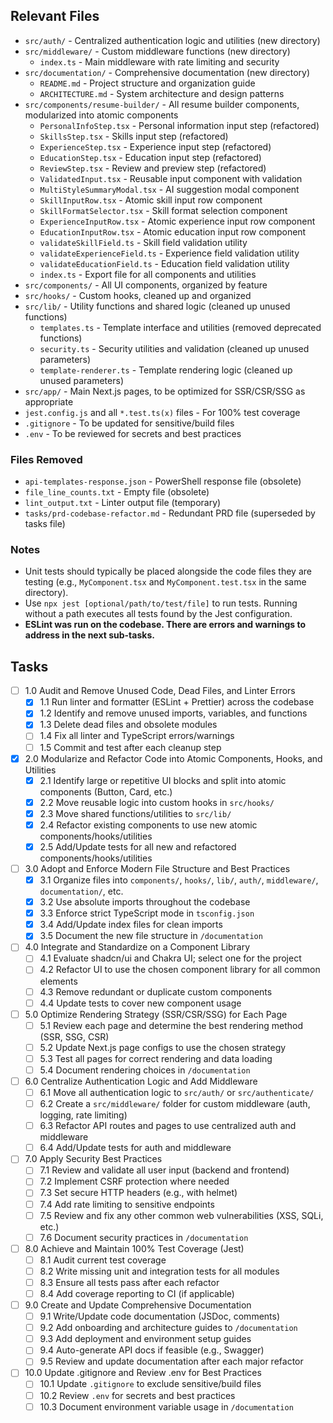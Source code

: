 ## Relevant Files

- `src/auth/` - Centralized authentication logic and utilities (new directory)
- `src/middleware/` - Custom middleware functions (new directory)
  - `index.ts` - Main middleware with rate limiting and security
- `src/documentation/` - Comprehensive documentation (new directory)
  - `README.md` - Project structure and organization guide
  - `ARCHITECTURE.md` - System architecture and design patterns
- `src/components/resume-builder/` - All resume builder components, modularized into atomic components
  - `PersonalInfoStep.tsx` - Personal information input step (refactored)
  - `SkillsStep.tsx` - Skills input step (refactored) 
  - `ExperienceStep.tsx` - Experience input step (refactored)
  - `EducationStep.tsx` - Education input step (refactored)
  - `ReviewStep.tsx` - Review and preview step (refactored)
  - `ValidatedInput.tsx` - Reusable input component with validation
  - `MultiStyleSummaryModal.tsx` - AI suggestion modal component
  - `SkillInputRow.tsx` - Atomic skill input row component
  - `SkillFormatSelector.tsx` - Skill format selection component
  - `ExperienceInputRow.tsx` - Atomic experience input row component
  - `EducationInputRow.tsx` - Atomic education input row component
  - `validateSkillField.ts` - Skill field validation utility
  - `validateExperienceField.ts` - Experience field validation utility
  - `validateEducationField.ts` - Education field validation utility
  - `index.ts` - Export file for all components and utilities
- `src/components/` - All UI components, organized by feature
- `src/hooks/` - Custom hooks, cleaned up and organized
- `src/lib/` - Utility functions and shared logic (cleaned up unused functions)
  - `templates.ts` - Template interface and utilities (removed deprecated functions)
  - `security.ts` - Security utilities and validation (cleaned up unused parameters)
  - `template-renderer.ts` - Template rendering logic (cleaned up unused parameters)
- `src/app/` - Main Next.js pages, to be optimized for SSR/CSR/SSG as appropriate
- `jest.config.js` and all `*.test.ts(x)` files - For 100% test coverage
- `.gitignore` - To be updated for sensitive/build files
- `.env` - To be reviewed for secrets and best practices

### Files Removed
- `api-templates-response.json` - PowerShell response file (obsolete)
- `file_line_counts.txt` - Empty file (obsolete)
- `lint_output.txt` - Linter output file (temporary)
- `tasks/prd-codebase-refactor.md` - Redundant PRD file (superseded by tasks file)

### Notes

- Unit tests should typically be placed alongside the code files they are testing (e.g., `MyComponent.tsx` and `MyComponent.test.tsx` in the same directory).
- Use `npx jest [optional/path/to/test/file]` to run tests. Running without a path executes all tests found by the Jest configuration.
- **ESLint was run on the codebase. There are errors and warnings to address in the next sub-tasks.**

## Tasks

- [ ] 1.0 Audit and Remove Unused Code, Dead Files, and Linter Errors
  - [x] 1.1 Run linter and formatter (ESLint + Prettier) across the codebase
  - [x] 1.2 Identify and remove unused imports, variables, and functions
  - [x] 1.3 Delete dead files and obsolete modules
  - [ ] 1.4 Fix all linter and TypeScript errors/warnings
  - [ ] 1.5 Commit and test after each cleanup step

- [x] 2.0 Modularize and Refactor Code into Atomic Components, Hooks, and Utilities
  - [x] 2.1 Identify large or repetitive UI blocks and split into atomic components (Button, Card, etc.)
  - [x] 2.2 Move reusable logic into custom hooks in `src/hooks/`
  - [x] 2.3 Move shared functions/utilities to `src/lib/`
  - [x] 2.4 Refactor existing components to use new atomic components/hooks/utilities
  - [x] 2.5 Add/Update tests for all new and refactored components/hooks/utilities

- [ ] 3.0 Adopt and Enforce Modern File Structure and Best Practices
  - [x] 3.1 Organize files into `components/`, `hooks/`, `lib/`, `auth/`, `middleware/`, `documentation/`, etc.
  - [x] 3.2 Use absolute imports throughout the codebase
  - [x] 3.3 Enforce strict TypeScript mode in `tsconfig.json`
  - [x] 3.4 Add/Update index files for clean imports
  - [x] 3.5 Document the new file structure in `/documentation`

- [ ] 4.0 Integrate and Standardize on a Component Library
  - [ ] 4.1 Evaluate shadcn/ui and Chakra UI; select one for the project
  - [ ] 4.2 Refactor UI to use the chosen component library for all common elements
  - [ ] 4.3 Remove redundant or duplicate custom components
  - [ ] 4.4 Update tests to cover new component usage

- [ ] 5.0 Optimize Rendering Strategy (SSR/CSR/SSG) for Each Page
  - [ ] 5.1 Review each page and determine the best rendering method (SSR, SSG, CSR)
  - [ ] 5.2 Update Next.js page configs to use the chosen strategy
  - [ ] 5.3 Test all pages for correct rendering and data loading
  - [ ] 5.4 Document rendering choices in `/documentation`

- [ ] 6.0 Centralize Authentication Logic and Add Middleware
  - [ ] 6.1 Move all authentication logic to `src/auth/` or `src/authenticate/`
  - [ ] 6.2 Create a `src/middleware/` folder for custom middleware (auth, logging, rate limiting)
  - [ ] 6.3 Refactor API routes and pages to use centralized auth and middleware
  - [ ] 6.4 Add/Update tests for auth and middleware

- [ ] 7.0 Apply Security Best Practices
  - [ ] 7.1 Review and validate all user input (backend and frontend)
  - [ ] 7.2 Implement CSRF protection where needed
  - [ ] 7.3 Set secure HTTP headers (e.g., with helmet)
  - [ ] 7.4 Add rate limiting to sensitive endpoints
  - [ ] 7.5 Review and fix any other common web vulnerabilities (XSS, SQLi, etc.)
  - [ ] 7.6 Document security practices in `/documentation`

- [ ] 8.0 Achieve and Maintain 100% Test Coverage (Jest)
  - [ ] 8.1 Audit current test coverage
  - [ ] 8.2 Write missing unit and integration tests for all modules
  - [ ] 8.3 Ensure all tests pass after each refactor
  - [ ] 8.4 Add coverage reporting to CI (if applicable)

- [ ] 9.0 Create and Update Comprehensive Documentation
  - [ ] 9.1 Write/Update code documentation (JSDoc, comments)
  - [ ] 9.2 Add onboarding and architecture guides to `/documentation`
  - [ ] 9.3 Add deployment and environment setup guides
  - [ ] 9.4 Auto-generate API docs if feasible (e.g., Swagger)
  - [ ] 9.5 Review and update documentation after each major refactor

- [ ] 10.0 Update .gitignore and Review .env for Best Practices
  - [ ] 10.1 Update `.gitignore` to exclude sensitive/build files
  - [ ] 10.2 Review `.env` for secrets and best practices
  - [ ] 10.3 Document environment variable usage in `/documentation` 